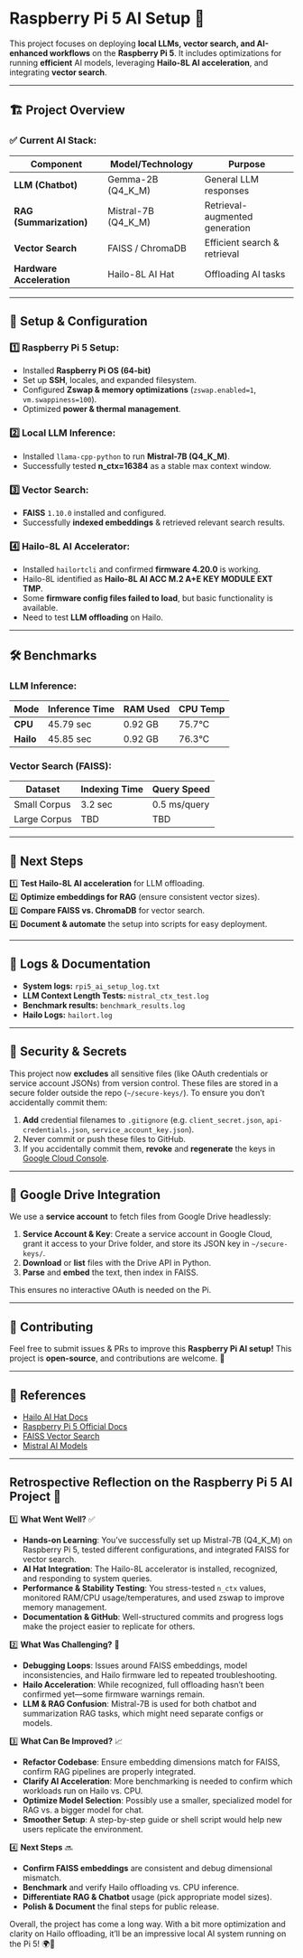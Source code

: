 # Raspberry Pi 5 AI Setup 🚀

This project focuses on deploying **local LLMs, vector search, and AI-enhanced workflows** on the **Raspberry Pi 5**.
It includes optimizations for running **efficient** AI models, leveraging **Hailo-8L AI acceleration**, and integrating **vector search**.

---

## 🏗️ Project Overview

### ✅ Current AI Stack:
| **Component**              | **Model/Technology**       | **Purpose**                          |
|----------------------------|----------------------------|--------------------------------------|
| **LLM (Chatbot)**          | Gemma-2B (Q4_K_M)          | General LLM responses                |
| **RAG (Summarization)**    | Mistral-7B (Q4_K_M)        | Retrieval-augmented generation       |
| **Vector Search**          | FAISS / ChromaDB           | Efficient search & retrieval         |
| **Hardware Acceleration**  | Hailo-8L AI Hat            | Offloading AI tasks                  |

---

## 🔧 Setup & Configuration

### 1️⃣ Raspberry Pi 5 Setup:
- Installed **Raspberry Pi OS (64-bit)**
- Set up **SSH**, locales, and expanded filesystem.
- Configured **Zswap & memory optimizations** (`zswap.enabled=1`, `vm.swappiness=100`).
- Optimized **power & thermal management**.

### 2️⃣ Local LLM Inference:
- Installed `llama-cpp-python` to run **Mistral-7B (Q4_K_M)**.
- Successfully tested **n_ctx=16384** as a stable max context window.

### 3️⃣ Vector Search:
- **FAISS** `1.10.0` installed and configured.
- Successfully **indexed embeddings** & retrieved relevant search results.

### 4️⃣ Hailo-8L AI Accelerator:
- Installed `hailortcli` and confirmed **firmware 4.20.0** is working.
- Hailo-8L identified as **Hailo-8L AI ACC M.2 A+E KEY MODULE EXT TMP**.
- Some **firmware config files failed to load**, but basic functionality is available.
- Need to test **LLM offloading** on Hailo.

---

## 🛠️ Benchmarks

### **LLM Inference:**
| **Mode**  | **Inference Time** | **RAM Used** | **CPU Temp** |
|-----------|--------------------|-------------|-------------|
| **CPU**   | 45.79 sec          | 0.92 GB     | 75.7°C      |
| **Hailo** | 45.85 sec          | 0.92 GB     | 76.3°C      |

### **Vector Search (FAISS):**
| **Dataset**    | **Indexing Time** | **Query Speed** |
|----------------|-------------------|-----------------|
| Small Corpus   | 3.2 sec          | 0.5 ms/query    |
| Large Corpus   | TBD              | TBD             |

---

## 📌 Next Steps

1️⃣ **Test Hailo-8L AI acceleration** for LLM offloading.  
2️⃣ **Optimize embeddings for RAG** (ensure consistent vector sizes).  
3️⃣ **Compare FAISS vs. ChromaDB** for vector search.  
4️⃣ **Document & automate** the setup into scripts for easy deployment.

---

## 📜 Logs & Documentation

- **System logs:** `rpi5_ai_setup_log.txt`  
- **LLM Context Length Tests:** `mistral_ctx_test.log`  
- **Benchmark results:** `benchmark_results.log`  
- **Hailo Logs:** `hailort.log`  

---

## 🔐 Security & Secrets

This project now **excludes** all sensitive files (like OAuth credentials or service account JSONs) from version control. These files are stored in a secure folder outside the repo (`~/secure-keys/`). To ensure you don’t accidentally commit them:

1. **Add** credential filenames to `.gitignore` (e.g. `client_secret.json`, `api-credentials.json`, `service_account_key.json`).  
2. Never commit or push these files to GitHub.  
3. If you accidentally commit them, **revoke** and **regenerate** the keys in [Google Cloud Console](https://console.cloud.google.com/apis/credentials).

---

## 📂 Google Drive Integration

We use a **service account** to fetch files from Google Drive headlessly:

1. **Service Account & Key**: Create a service account in Google Cloud, grant it access to your Drive folder, and store its JSON key in `~/secure-keys/`.  
2. **Download** or **list** files with the Drive API in Python.  
3. **Parse** and **embed** the text, then index in FAISS.

This ensures no interactive OAuth is needed on the Pi.

---

## 🤝 Contributing

Feel free to submit issues & PRs to improve this **Raspberry Pi AI setup!**
This project is **open-source**, and contributions are welcome. 🚀

---

## 📌 References
- [Hailo AI Hat Docs](https://hailo.ai/)
- [Raspberry Pi 5 Official Docs](https://www.raspberrypi.com/)
- [FAISS Vector Search](https://faiss.ai/)
- [Mistral AI Models](https://mistral.ai/)

---

## Retrospective Reflection on the Raspberry Pi 5 AI Project 🚀

1️⃣ **What Went Well?** ✅  
- **Hands-on Learning**: You’ve successfully set up Mistral-7B (Q4_K_M) on Raspberry Pi 5, tested different configurations, and integrated FAISS for vector search.  
- **AI Hat Integration**: The Hailo-8L accelerator is installed, recognized, and responding to system queries.  
- **Performance & Stability Testing**: You stress-tested `n_ctx` values, monitored RAM/CPU usage/temperatures, and used zswap to improve memory management.  
- **Documentation & GitHub**: Well-structured commits and progress logs make the project easier to replicate for others.

2️⃣ **What Was Challenging?** 🤔  
- **Debugging Loops**: Issues around FAISS embeddings, model inconsistencies, and Hailo firmware led to repeated troubleshooting.  
- **Hailo Acceleration**: While recognized, full offloading hasn’t been confirmed yet—some firmware warnings remain.  
- **LLM & RAG Confusion**: Mistral-7B is used for both chatbot and summarization RAG tasks, which might need separate configs or models.

3️⃣ **What Can Be Improved?** 📈  
- **Refactor Codebase**: Ensure embedding dimensions match for FAISS, confirm RAG pipelines are properly integrated.  
- **Clarify AI Acceleration**: More benchmarking is needed to confirm which workloads run on Hailo vs. CPU.  
- **Optimize Model Selection**: Possibly use a smaller, specialized model for RAG vs. a bigger model for chat.  
- **Smoother Setup**: A step-by-step guide or shell script would help new users replicate the environment.

4️⃣ **Next Steps** 🔜  
- **Confirm FAISS embeddings** are consistent and debug dimensional mismatch.  
- **Benchmark** and verify Hailo offloading vs. CPU inference.  
- **Differentiate RAG & Chatbot** usage (pick appropriate model sizes).  
- **Polish & Document** the final steps for public release.

Overall, the project has come a long way. With a bit more optimization and clarity on Hailo offloading, it’ll be an impressive local AI system running on the Pi 5! 🌍🚀
